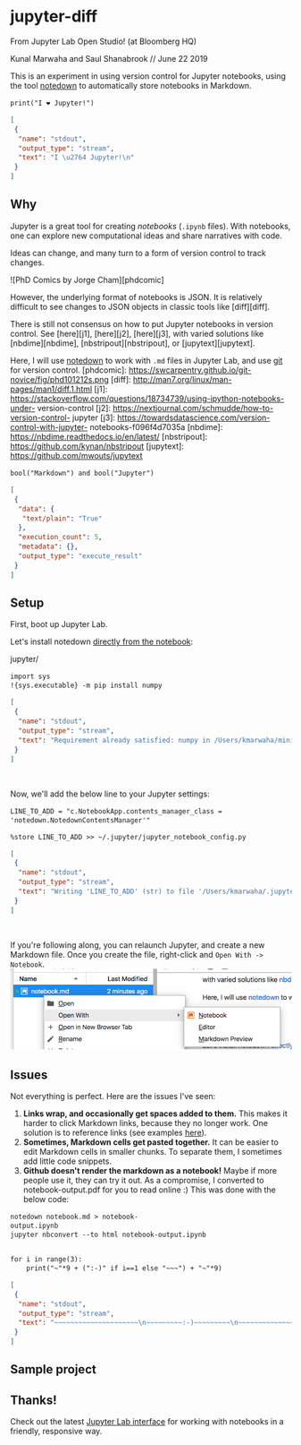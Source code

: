 # jupyter-diff

From Jupyter Lab Open Studio! (at Bloomberg HQ)

Kunal Marwaha
and Saul
Shanabrook // June 22 2019

This is an experiment in using version
control for Jupyter notebooks, using the
tool
[notedown](https://github.com/aaren/notedown) to automatically store
notebooks
in Markdown.

```{.python .input  n=2}
print("I ❤ Jupyter!")
```

```{.json .output n=2}
[
 {
  "name": "stdout",
  "output_type": "stream",
  "text": "I \u2764 Jupyter!\n"
 }
]
```

## Why

Jupyter is a great tool for creating *notebooks* (`.ipynb` files). With
notebooks, one can explore new computational ideas and share narratives with
code. 

Ideas can change, and many turn to a form of version control to track
changes.

![PhD Comics by Jorge Cham][phdcomic]

However, the underlying format
of notebooks is
JSON. It is relatively difficult to see changes to JSON objects
in classic tools
like [diff][diff].

There is still
not consensus on how to put
Jupyter notebooks in version control. 
See
[here][j1], 
[here][j2], 
[here][j3],
with varied solutions like
[nbdime][nbdime],
[nbstripout][nbstripout], or
[jupytext][jupytext]. 

Here, I will use
[notedown](https://github.com/aaren/notedown) to work with `.md` files in
Jupyter Lab, and use [git](https://git-scm.com/) for version control.
[phdcomic]: https://swcarpentry.github.io/git-novice/fig/phd101212s.png
[diff]:
http://man7.org/linux/man-pages/man1/diff.1.html
[j1]:
https://stackoverflow.com/questions/18734739/using-ipython-notebooks-under-
version-control
[j2]: https://nextjournal.com/schmudde/how-to-version-control-
jupyter
[j3]: https://towardsdatascience.com/version-control-with-jupyter-
notebooks-f096f4d7035a
[nbdime]: https://nbdime.readthedocs.io/en/latest/
[nbstripout]: https://github.com/kynan/nbstripout
[jupytext]:
https://github.com/mwouts/jupytext

```{.python .input  n=5}
bool("Markdown") and bool("Jupyter")
```

```{.json .output n=5}
[
 {
  "data": {
   "text/plain": "True"
  },
  "execution_count": 5,
  "metadata": {},
  "output_type": "execute_result"
 }
]
```

## Setup
First, boot up Jupyter Lab.

Let's install notedown [directly from the
notebook][jakevdp]:

[jakevdp]:
https://jakevdp.github.io/blog/2017/12/05/installing-python-packages-from-
jupyter/

```{.python .input  n=3}
import sys
!{sys.executable} -m pip install numpy
```

```{.json .output n=3}
[
 {
  "name": "stdout",
  "output_type": "stream",
  "text": "Requirement already satisfied: numpy in /Users/kmarwaha/miniconda3/lib/python3.5/site-packages (1.15.1)\n\u001b[33mYou are using pip version 19.0.1, however version 19.1.1 is available.\nYou should consider upgrading via the 'pip install --upgrade pip' command.\u001b[0m\n"
 }
]
```

<br/>

Now, we'll add the below line to your Jupyter settings:

```{.python .input  n=5}
LINE_TO_ADD = "c.NotebookApp.contents_manager_class = 'notedown.NotedownContentsManager'"
```

```{.python .input  n=8}
%store LINE_TO_ADD >> ~/.jupyter/jupyter_notebook_config.py
```

```{.json .output n=8}
[
 {
  "name": "stdout",
  "output_type": "stream",
  "text": "Writing 'LINE_TO_ADD' (str) to file '/Users/kmarwaha/.jupyter/jupyter_notebook_config.py'.\n"
 }
]
```

<br/>

If you're following along, you can relaunch Jupyter, and create a new
Markdown
file. Once you create the file,
right-click and `Open With ->
Notebook`.
!["Open With" image](open-with.png)

## Issues
Not everything is perfect. Here are the issues I've seen:
1. **Links
wrap, and occasionally get spaces added to them.** This makes it harder to click
Markdown links, because they no longer work. One solution is to reference links
(see examples [here][md-cheat]).
2. **Sometimes, Markdown cells get pasted
together.** It can be easier to edit Markdown cells in smaller chunks. To
separate them, I sometimes add little code snippets.
3. **Github doesn't render
the markdown as a notebook!** Maybe if more people use it, they can try it out.
As a compromise, I converted to notebook-output.pdf for you to read online :)
This was done with the below code:
```
notedown notebook.md > notebook-
output.ipynb
jupyter nbconvert --to html notebook-output.ipynb
```
[md-cheat]:
https://github.com/adam-p/markdown-here/wiki/Markdown-Cheatsheet#links

```{.python .input}

```

```{.python .input  n=25}
for i in range(3):
    print("~"*9 + (":-)" if i==1 else "~~~") + "~"*9)
```

```{.json .output n=25}
[
 {
  "name": "stdout",
  "output_type": "stream",
  "text": "~~~~~~~~~~~~~~~~~~~~~\n~~~~~~~~~:-)~~~~~~~~~\n~~~~~~~~~~~~~~~~~~~~~\n"
 }
]
```

## Sample project

## Thanks!

Check out the latest [Jupyter Lab
interface](https://jupyterlab.readthedocs.io/en/stable/getting_started/overview.html)
for working with notebooks in a friendly, responsive way.

```{.python .input}

```

